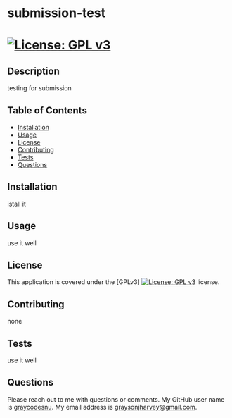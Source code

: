 
# submission-test

# [![License: GPL v3](https://img.shields.io/badge/License-GPLv3-blue.svg)](https://www.gnu.org/licenses/gpl-3.0)

## Description
testing for submission
  
## Table of Contents
* [Installation](#installation)
* [Usage](#usage)
* [License](#license)
* [Contributing](#contributing)
* [Tests](#tests)
* [Questions](#questions)
  
## Installation
istall it
      
## Usage 
use it well
     
## License

This application is covered under the [GPLv3] [![License: GPL v3](https://img.shields.io/badge/License-GPLv3-blue.svg)](https://www.gnu.org/licenses/gpl-3.0) license. 
     
## Contributing 
none
      
## Tests  
use it well
  
## Questions
Please reach out to me with questions or comments. My GitHub user name is [graycodesnu](https://github.com/graycodesnu). My email address is graysonjharvey@gmail.com.
  
        